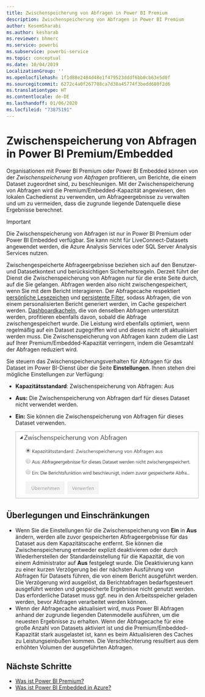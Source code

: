 ```yaml
---
title: Zwischenspeicherung von Abfragen in Power BI Premium
description: Zwischenspeicherung von Abfragen in Power BI Premium
author: KesemSharabi
ms.author: kesharab
ms.reviewer: bhmerc
ms.service: powerbi
ms.subservice: powerbi-service
ms.topic: conceptual
ms.date: 10/04/2019
LocalizationGroup: ''
ms.openlocfilehash: 1f1d88e2484d48e1f479523dddf6bb0cb63e5d0f
ms.sourcegitcommit: 6272c4a0f267708ca7d38a45774f3bedd680f2d6
ms.translationtype: HT
ms.contentlocale: de-DE
ms.lasthandoff: 01/06/2020
ms.locfileid: "73875191"
---
```

# <a name="query-caching-in-power-bi-premiumembedded"></a>Zwischenspeicherung von Abfragen in Power BI Premium/Embedded

Organisationen mit Power BI Premium oder Power BI Embedded können von der *Zwischenspeicherung von Abfragen* profitieren, um Berichte, die einem Dataset zugeordnet sind, zu beschleunigen. Mit der Zwischenspeicherung von Abfragen wird die Premium/Embedded-Kapazität angewiesen, den lokalen Cachedienst zu verwenden, um Abfrageergebnisse zu verwalten und um zu vermeiden, dass die zugrunde liegende Datenquelle diese Ergebnisse berechnet.

> [!IMPORTANT]
> Die Zwischenspeicherung von Abfragen ist nur in Power BI Premium oder Power BI Embedded verfügbar. Sie kann nicht für LiveConnect-Datasets angewendet werden, die Azure Analysis Services oder SQL Server Analysis Services nutzen.

Zwischengespeicherte Abfrageergebnisse beziehen sich auf den Benutzer- und Datasetkontext und berücksichtigen Sicherheitsregeln. Derzeit führt der Dienst die Zwischenspeicherung von Abfragen nur für die erste Seite durch, auf die Sie gelangen. Abfragen werden also nicht zwischengespeichert, wenn Sie mit dem Bericht interagieren. Der Abfragecache respektiert [persönliche Lesezeichen](consumer/end-user-bookmarks.md#personal-bookmarks) und [persistente Filter](https://powerbi.microsoft.com/blog/announcing-persistent-filters-in-the-service/), sodass Abfragen, die von einem personalisierten Bericht generiert werden, im Cache gespeichert werden. [Dashboardkacheln](service-dashboard-tiles.md), die von denselben Abfragen unterstützt werden, profitieren ebenfalls davon, sobald die Abfrage zwischengespeichert wurde. Die Leistung wird ebenfalls optimiert, wenn regelmäßig auf ein Dataset zugegriffen wird und dieses nicht oft aktualisiert werden muss. Die Zwischenspeicherung von Abfragen kann zudem die Last auf Ihrer Premium/Embedded-Kapazität verringern, indem die Gesamtzahl der Abfragen reduziert wird.

Sie steuern das Zwischenspeicherungsverhalten für Abfragen für das Dataset im Power BI-Dienst über die Seite **Einstellungen**. Ihnen stehen drei mögliche Einstellungen zur Verfügung:

- **Kapazitätsstandard**: Zwischenspeicherung von Abfragen: Aus
- **Aus:** Die Zwischenspeicherung von Abfragen darf für dieses Dataset nicht verwendet werden.
- **Ein:** Sie können die Zwischenspeicherung von Abfragen für dieses Dataset verwenden.

    ![Dialogfeld „Zwischenspeicherung von Abfragen“](media/power-bi-query-caching/power-bi-query-3-options.png)

## <a name="considerations-and-limitations"></a>Überlegungen und Einschränkungen

- Wenn Sie die Einstellungen für die Zwischenspeicherung von **Ein** in **Aus** ändern, werden alle zuvor gespeicherten Abfrageergebnisse für das Dataset aus dem Kapazitätscache entfernt. Sie können die Zwischenspeicherung entweder explizit deaktivieren oder durch Wiederherstellen der Standardeinstellung für die Kapazität, die von einem Administrator auf **Aus** festgelegt wurde. Die Deaktivierung kann zu einer kurzen Verzögerung bei der nächsten Ausführung von Abfragen für Datasets führen, die von einem Bericht ausgeführt werden. Die Verzögerung wird ausgelöst, da Berichtabfragen bedarfsgesteuert ausgeführt werden und gespeicherte Ergebnisse nicht genutzt werden. Das erforderliche Dataset muss ggf. neu in den Arbeitsspeicher geladen werden, bevor Abfragen verarbeitet werden können.
- Wenn der Abfragecache aktualisiert wird, muss Power BI Abfragen anhand der zugrunde liegenden Datenmodelle ausführen, um die neuesten Ergebnisse zu erhalten. Wenn der Abfragecache für eine große Anzahl von Datasets aktiviert ist und die Premium/Embedded-Kapazität stark ausgelastet ist, kann es beim Aktualisieren des Caches zu Leistungseinbußen kommen. Die Verschlechterung resultiert aus dem erhöhten Volumen der ausgeführten Abfragen.

## <a name="next-steps"></a>Nächste Schritte

* [Was ist Power BI Premium?](service-premium-what-is.md)
* [Was ist Power BI Embedded in Azure?](developer/azure-pbie-what-is-power-bi-embedded.md)
